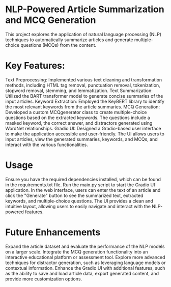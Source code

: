 # NLP-Powered Article Summarization and MCQ Generation


This project explores the application of natural language processing (NLP) techniques to automatically summarize articles and generate multiple-choice questions (MCQs) from the content.

# Key Features:
Text Preprocessing: Implemented various text cleaning and transformation methods, including HTML tag removal, punctuation removal, tokenization, stopword removal, stemming, and lemmatization.
Text Summarization: Utilized the BART transformer model to generate concise summaries of the input articles.
Keyword Extraction: Employed the KeyBERT library to identify the most relevant keywords from the article summaries.
MCQ Generation: Developed a custom MCQgenerator class to create multiple-choice questions based on the extracted keywords. The questions include a masked keyword, the correct answer, and distractors generated using WordNet relationships.
Gradio UI: Designed a Gradio-based user interface to make the application accessible and user-friendly. The UI allows users to input articles, view the generated summaries, keywords, and MCQs, and interact with the various functionalities.


# Usage

Ensure you have the required dependencies installed, which can be found in the requirements.txt file.
Run the main.py script to start the Gradio UI application.
In the web interface, users can enter the text of an article and click the "Generate" button to see the summarized text, extracted keywords, and multiple-choice questions.
The UI provides a clean and intuitive layout, allowing users to easily navigate and interact with the NLP-powered features.

# Future Enhancements

Expand the article dataset and evaluate the performance of the NLP models on a larger scale.
Integrate the MCQ generation functionality into an interactive educational platform or assessment tool.
Explore more advanced techniques for distractor generation, such as leveraging language models or contextual information.
Enhance the Gradio UI with additional features, such as the ability to save and load article data, export generated content, and provide more customization options.
